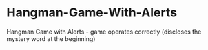 # Hangman-Game-With-Alerts
Hangman Game with Alerts - game operates correctly (discloses the mystery word at the beginning)
